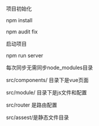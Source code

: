 项目初始化

npm install

npm audit fix 

启动项目 

npm run  server

每次同步无需同步node_modules目录

src/components/ 目录下是vue页面

src/module/ 目录下是js文件和配置

src/router 是路由配置

src/assest/是静态文件目录